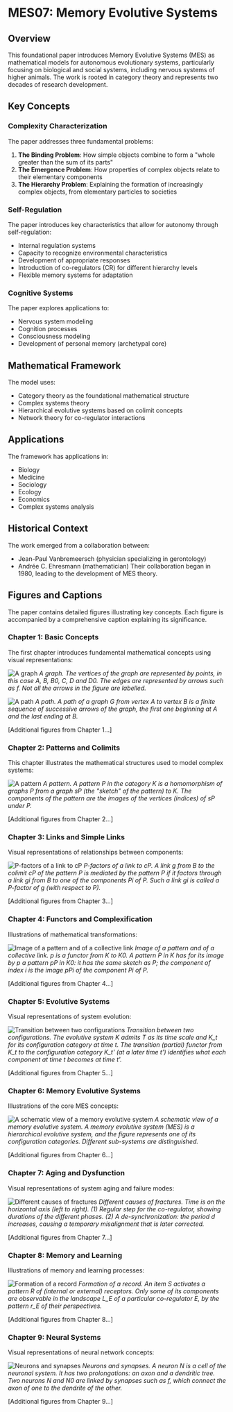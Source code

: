 # MES07: Memory Evolutive Systems

## Overview
This foundational paper introduces Memory Evolutive Systems (MES) as mathematical models for autonomous evolutionary systems, particularly focusing on biological and social systems, including nervous systems of higher animals. The work is rooted in category theory and represents two decades of research development.

## Key Concepts

### Complexity Characterization
The paper addresses three fundamental problems:
1. **The Binding Problem**: How simple objects combine to form a "whole greater than the sum of its parts"
2. **The Emergence Problem**: How properties of complex objects relate to their elementary components
3. **The Hierarchy Problem**: Explaining the formation of increasingly complex objects, from elementary particles to societies

### Self-Regulation
The paper introduces key characteristics that allow for autonomy through self-regulation:
- Internal regulation systems
- Capacity to recognize environmental characteristics
- Development of appropriate responses
- Introduction of co-regulators (CR) for different hierarchy levels
- Flexible memory systems for adaptation

### Cognitive Systems
The paper explores applications to:
- Nervous system modeling
- Cognition processes
- Consciousness modeling
- Development of personal memory (archetypal core)

## Mathematical Framework
The model uses:
- Category theory as the foundational mathematical structure
- Complex systems theory
- Hierarchical evolutive systems based on colimit concepts
- Network theory for co-regulator interactions

## Applications
The framework has applications in:
- Biology
- Medicine
- Sociology
- Ecology
- Economics
- Complex systems analysis

## Historical Context
The work emerged from a collaboration between:
- Jean-Paul Vanbremeersch (physician specializing in gerontology)
- Andrée C. Ehresmann (mathematician)
Their collaboration began in 1980, leading to the development of MES theory.

## Figures and Captions
The paper contains detailed figures illustrating key concepts. Each figure is accompanied by a comprehensive caption explaining its significance.

### Chapter 1: Basic Concepts
The first chapter introduces fundamental mathematical concepts using visual representations:

![A graph](assets/mes07/image_0001.jpg)
*A graph. The vertices of the graph are represented by points, in this case A, B, B0, C, D and D0. The edges are represented by arrows such as f. Not all the arrows in the figure are labelled.*

![A path](assets/mes07/image_0002.jpg)
*A path. A path of a graph G from vertex A to vertex B is a finite sequence of successive arrows of the graph, the first one beginning at A and the last ending at B.*

[Additional figures from Chapter 1...]

### Chapter 2: Patterns and Colimits
This chapter illustrates the mathematical structures used to model complex systems:

![A pattern](assets/mes07/image_0014.jpg)
*A pattern. A pattern P in the category K is a homomorphism of graphs P from a graph sP (the "sketch" of the pattern) to K. The components of the pattern are the images of the vertices (indices) of sP under P.*

[Additional figures from Chapter 2...]

### Chapter 3: Links and Simple Links
Visual representations of relationships between components:

![P-factors of a link to cP](assets/mes07/image_0020.jpg)
*P-factors of a link to cP. A link g from B to the colimit cP of the pattern P is mediated by the pattern P if it factors through a link gi from B to one of the components Pi of P. Such a link gi is called a P-factor of g (with respect to P).*

[Additional figures from Chapter 3...]

### Chapter 4: Functors and Complexification
Illustrations of mathematical transformations:

![Image of a pattern and of a collective link](assets/mes07/image_0035.jpg)
*Image of a pattern and of a collective link. p is a functor from K to K0. A pattern P in K has for its image by p a pattern pP in K0: it has the same sketch as P; the component of index i is the image pPi of the component Pi of P.*

[Additional figures from Chapter 4...]

### Chapter 5: Evolutive Systems
Visual representations of system evolution:

![Transition between two configurations](assets/mes07/image_0047.jpg)
*Transition between two configurations. The evolutive system K admits T as its time scale and K_t for its configuration category at time t. The transition (partial) functor from K_t to the configuration category K_t' (at a later time t') identifies what each component at time t becomes at time t'.*

[Additional figures from Chapter 5...]

### Chapter 6: Memory Evolutive Systems
Illustrations of the core MES concepts:

![A schematic view of a memory evolutive system](assets/mes07/image_0055.jpg)
*A schematic view of a memory evolutive system. A memory evolutive system (MES) is a hierarchical evolutive system, and the figure represents one of its configuration categories. Different sub-systems are distinguished.*

[Additional figures from Chapter 6...]

### Chapter 7: Aging and Dysfunction
Visual representations of system aging and failure modes:

![Different causes of fractures](assets/mes07/image_0063.jpg)
*Different causes of fractures. Time is on the horizontal axis (left to right). (1) Regular step for the co-regulator, showing durations of the different phases. (2) A de-synchronization: the period d increases, causing a temporary misalignment that is later corrected.*

[Additional figures from Chapter 7...]

### Chapter 8: Memory and Learning
Illustrations of memory and learning processes:

![Formation of a record](assets/mes07/image_0069.jpg)
*Formation of a record. An item S activates a pattern R of (internal or external) receptors. Only some of its components are observable in the landscape L_E of a particular co-regulator E, by the pattern r_E of their perspectives.*

[Additional figures from Chapter 8...]

### Chapter 9: Neural Systems
Visual representations of neural network concepts:

![Neurons and synapses](assets/mes07/image_0079.jpg)
*Neurons and synapses. A neuron N is a cell of the neuronal system. It has two prolongations: an axon and a dendritic tree. Two neurons N and N0 are linked by synapses such as f, which connect the axon of one to the dendrite of the other.*

[Additional figures from Chapter 9...] 